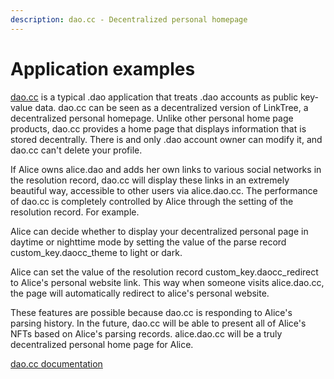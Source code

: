 ```yaml
---
description: dao.cc - Decentralized personal homepage
---
```


# Application examples

[dao.cc](../../overview/faq/registration-related/can-i-register-a-sub-account.md) is a typical .dao application that treats .dao accounts as public key-value data. dao.cc can be seen as a decentralized version of LinkTree, a decentralized personal homepage. Unlike other personal home page products, dao.cc provides a home page that displays information that is stored decentrally. There is and only .dao account owner can modify it, and dao.cc can't delete your profile.

If Alice owns alice.dao and adds her own links to various social networks in the resolution record, dao.cc will display these links in an extremely beautiful way, accessible to other users via alice.dao.cc. The performance of dao.cc is completely controlled by Alice through the setting of the resolution record. For example.

Alice can decide whether to display your decentralized personal page in daytime or nighttime mode by setting the value of the parse record custom\_key.daocc\_theme to light or dark.

Alice can set the value of the resolution record custom\_key.daocc\_redirect to Alice's personal website link. This way when someone visits alice.dao.cc, the page will automatically redirect to alice's personal website.

These features are possible because dao.cc is responding to Alice's parsing history. In the future, dao.cc will be able to present all of Alice's NFTs based on Alice's parsing records. alice.dao.cc will be a truly decentralized personal home page for Alice.

[dao.cc documentation](../../overview/faq/registration-related/can-i-register-a-sub-account.md)
